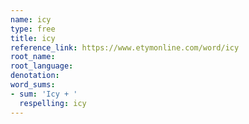 ```yaml
---
name: icy
type: free
title: icy
reference_link: https://www.etymonline.com/word/icy
root_name: 
root_language: 
denotation: 
word_sums:
- sum: 'Icy + '
  respelling: icy
---
```

